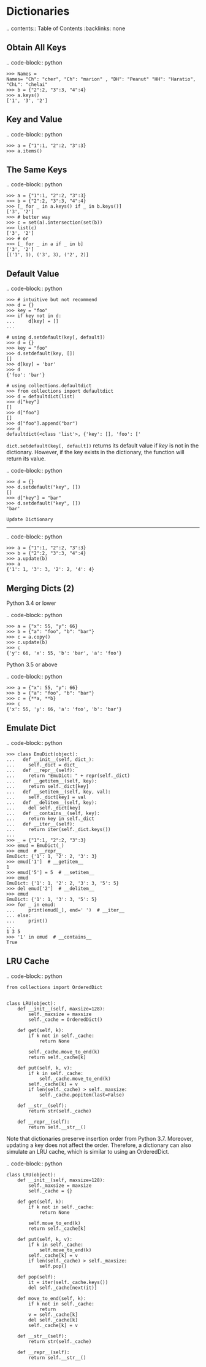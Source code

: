 
Dictionaries 
=============
.. contents:: Table of Contents
    :backlinks: none

Obtain All Keys
------------
.. code-block:: python

    >>> Names =
    Names= "Ch": "cher", "Ch": "marion" , "DH": "Peanut" "HH": "Haratio", "ChL": "chelai"
    >>> b = {"2":2, "3":3, "4":4}
    >>> a.keys()
    ['1', '3', '2']

 Key and Value
-----------------
.. code-block:: python

    >>> a = {"1":1, "2":2, "3":3}
    >>> a.items()

 The Same Keys
--------------

.. code-block:: python

    >>> a = {"1":1, "2":2, "3":3}
    >>> b = {"2":2, "3":3, "4":4}
    >>> [_ for _ in a.keys() if _ in b.keys()]
    ['3', '2']
    >>> # better way
    >>> c = set(a).intersection(set(b))
    >>> list(c)
    ['3', '2']
    >>> # or
    >>> [_ for _ in a if _ in b]
    ['3', '2']
    [('1', 1), ('3', 3), ('2', 2)]

Default Value
-------------------
.. code-block:: python

    >>> # intuitive but not recommend
    >>> d = {}
    >>> key = "foo"
    >>> if key not in d:
    ...     d[key] = []
    ...

    # using d.setdefault(key[, default])
    >>> d = {}
    >>> key = "foo"
    >>> d.setdefault(key, [])
    []
    >>> d[key] = 'bar'
    >>> d
    {'foo': 'bar'}

    # using collections.defaultdict
    >>> from collections import defaultdict
    >>> d = defaultdict(list)
    >>> d["key"]
    []
    >>> d["foo"]
    []
    >>> d["foo"].append("bar")
    >>> d
    defaultdict(<class 'list'>, {'key': [], 'foo': ['
``dict.setdefault(key[, default])`` returns its default value if *key* is not in
the dictionary. However, if the key exists in the dictionary, the function will
return its value.

.. code-block:: python

    >>> d = {}
    >>> d.setdefault("key", [])
    []
    >>> d["key"] = "bar"
    >>> d.setdefault("key", [])
    'bar'

    Update Dictionary
-----------------

.. code-block:: python

    >>> a = {"1":1, "2":2, "3":3}
    >>> b = {"2":2, "3":3, "4":4}
    >>> a.update(b)
    >>> a
    {'1': 1, '3': 3, '2': 2, '4': 4}

Merging Dicts (2)
----------------------

Python 3.4 or lower

.. code-block:: python

    >>> a = {"x": 55, "y": 66}
    >>> b = {"a": "foo", "b": "bar"}
    >>> c = a.copy()
    >>> c.update(b)
    >>> c
    {'y': 66, 'x': 55, 'b': 'bar', 'a': 'foo'}


Python 3.5 or above

.. code-block:: python

    >>> a = {"x": 55, "y": 66}
    >>> b = {"a": "foo", "b": "bar"}
    >>> c = {**a, **b}
    >>> c
    {'x': 55, 'y': 66, 'a': 'foo', 'b': 'bar'}

Emulate Dict
----------------------

.. code-block:: python

    >>> class EmuDict(object):
    ...   def __init__(self, dict_):
    ...     self._dict = dict_
    ...   def __repr__(self):
    ...     return "EmuDict: " + repr(self._dict)
    ...   def __getitem__(self, key):
    ...     return self._dict[key]
    ...   def __setitem__(self, key, val):
    ...     self._dict[key] = val
    ...   def __delitem__(self, key):
    ...     del self._dict[key]
    ...   def __contains__(self, key):
    ...     return key in self._dict
    ...   def __iter__(self):
    ...     return iter(self._dict.keys())
    ...
    >>> _ = {"1":1, "2":2, "3":3}
    >>> emud = EmuDict(_)
    >>> emud  # __repr__
    EmuDict: {'1': 1, '2': 2, '3': 3}
    >>> emud['1']  # __getitem__
    1
    >>> emud['5'] = 5  # __setitem__
    >>> emud
    EmuDict: {'1': 1, '2': 2, '3': 3, '5': 5}
    >>> del emud['2']  # __delitem__
    >>> emud
    EmuDict: {'1': 1, '3': 3, '5': 5}
    >>> for _ in emud:
    ...     print(emud[_], end=' ')  # __iter__
    ... else:
    ...     print()
    ...
    1 3 5
    >>> '1' in emud  # __contains__
    True

LRU Cache
---------

.. code-block:: python

	from collections import OrderedDict


	class LRU(object):
		def __init__(self, maxsize=128):
			self._maxsize = maxsize
			self._cache = OrderedDict()

		def get(self, k):
			if k not in self._cache:
				return None

			self._cache.move_to_end(k)
			return self._cache[k]

		def put(self, k, v):
			if k in self._cache:
				self._cache.move_to_end(k)
			self._cache[k] = v
			if len(self._cache) > self._maxsize:
				self._cache.popitem(last=False)

		def __str__(self):
			return str(self._cache)

		def __repr__(self):
			return self.__str__()

Note that dictionaries preserve insertion order from Python 3.7. Moreover,
updating a key does not affect the order. Therefore, a dictionary can also
simulate an LRU cache, which is similar to using an OrderedDict.

.. code-block:: python

	class LRU(object):
		def __init__(self, maxsize=128):
			self._maxsize = maxsize
			self._cache = {}

		def get(self, k):
			if k not in self._cache:
				return None

			self.move_to_end(k)
			return self._cache[k]

		def put(self, k, v):
			if k in self._cache:
				self.move_to_end(k)
			self._cache[k] = v
			if len(self._cache) > self._maxsize:
				self.pop()

		def pop(self):
			it = iter(self._cache.keys())
			del self._cache[next(it)]

		def move_to_end(self, k):
			if k not in self._cache:
				return
			v = self._cache[k]
			del self._cache[k]
			self._cache[k] = v

		def __str__(self):
			return str(self._cache)

		def __repr__(self):
			return self.__str__()
    
